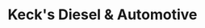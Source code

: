 ---
title: "Keck's Diesel & Automotive"
url: /logan/kecks-diesel-und-automotive/
shop: Autowerkstatt
---